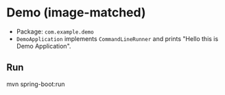 # Demo (image-matched)
- Package: `com.example.demo`
- `DemoApplication` implements `CommandLineRunner` and prints "Hello this is Demo Application".

## Run
mvn spring-boot:run

